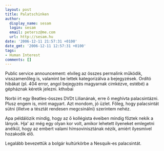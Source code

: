 ```yaml
---
layout: post
title: Palatschinken
author:
  display_name: sesam
  login: sesam
  email: petersz@me.com
  url: http://sesam.hu
date: '2006-12-11 21:57:31 +0100'
date_gmt: '2006-12-11 12:57:31 +0100'
tags:
- Human Interest
comments: []
---
```


Public service announcement: elvileg az összes permalink működik, visszamenőleg is, valamint be lettek kategorizálva a bejegyzések. Ordító hibákat (pl. 404 error, angol bejegyzés magyarnak cimkézve, estébé) a gépháznak kéretik jelezni. kthxbai

Norbi írt egy Beatles-összes DVDt Lilianának, erre ő meghívta palacsintázni. Plusz engem is, mint magyart. Azt mondom, jó üzlet. Főleg, hogy palacsintát sütni (illetve a tésztát rendesen megcsinálni) szerintem nehéz.

Apa példálózik mindig, hogy az ő kollégista éveiben mindig főztek nekik a lányok. Hja' az még egy olyan kor volt, amikor lehetett ilyeneket emlegetni anélkül, hogy az embert valami hímsovinisztának nézik, amiért ilyesmivel hozakodik elő.

Legalább bevezettük a bolgár kultúrkörbe a Nesquik-es palacsintát.
